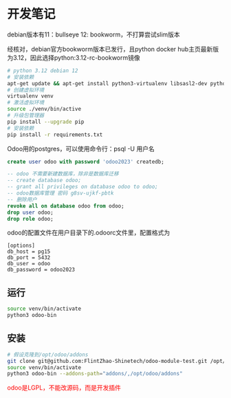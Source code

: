 # 开发笔记  
debian版本有11：bullseye 12: bookworm，不打算尝试slim版本

经核对，debian官方bookworm版本已发行，且python docker hub主页最新版为3.12，因此选择python:3.12-rc-bookworm镜像
```bash
# python 3.12 debian 12
# 安装依赖
apt-get update && apt-get install python3-virtualenv libsasl2-dev python-dev-is-python3 libldap2-dev libssl-dev
# 创建虚拟环境
virtualenv venv
# 激活虚拟环境
source ./venv/bin/active
# 升级包管理器
pip install --upgrade pip
# 安装依赖
pip install -r requirements.txt
```
Odoo用的postgres，可以使用命令行：psql -U 用户名  
```sql
create user odoo with password 'odoo2023' createdb;

-- odoo 不需要新建数据库，除非是数据库迁移
-- create database odoo;
-- grant all privileges on database odoo to odoo;
-- odoo数据库管理 密码 g8sv-ujkf-pbtk
-- 删除用户
revoke all on database odoo from odoo;
drop user odoo;
drop role odoo;
```
odoo的配置文件在用户目录下的.odoorc文件里，配置格式为
```
[options]
db_host = pg15
db_port = 5432
db_user = odoo
db_password = odoo2023
```

## 运行  
```bash
source venv/bin/activate
python3 odoo-bin
```

## 安装  
```bash
# 假设克隆到/opt/odoo/addons  
git clone git@github.com:FlintZhao-Shinetech/odoo-module-test.git /opt/odoo/addons/module-test
source venv/bin/activate
python3 odoo-bin --addons-path="addons/,/opt/odoo/addons"
```

<font color="red">odoo是LGPL，不能改源码，而是开发插件</font>
